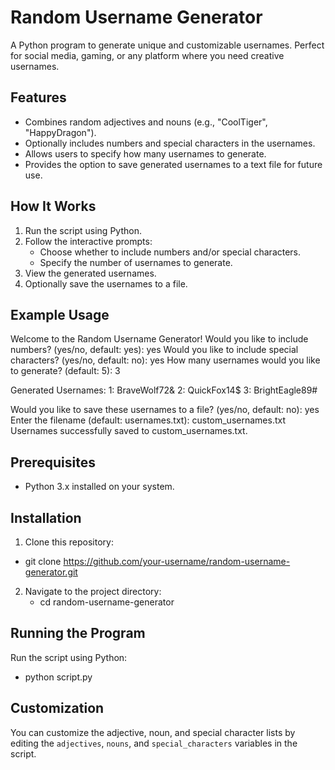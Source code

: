 # Random Username Generator
A Python program to generate unique and customizable usernames. Perfect for social media, gaming, or any platform where you need creative usernames.

## Features
- Combines random adjectives and nouns (e.g., "CoolTiger", "HappyDragon").
- Optionally includes numbers and special characters in the usernames.
- Allows users to specify how many usernames to generate.
- Provides the option to save generated usernames to a text file for future use.

## How It Works
1. Run the script using Python.
2. Follow the interactive prompts:
   - Choose whether to include numbers and/or special characters.
   - Specify the number of usernames to generate.
3. View the generated usernames.
4. Optionally save the usernames to a file.

## Example Usage
Welcome to the Random Username Generator!
Would you like to include numbers? (yes/no, default: yes): yes
Would you like to include special characters? (yes/no, default: no): yes
How many usernames would you like to generate? (default: 5): 3

Generated Usernames:
1: BraveWolf72&
2: QuickFox14$
3: BrightEagle89#

Would you like to save these usernames to a file? (yes/no, default: no): yes
Enter the filename (default: usernames.txt): custom_usernames.txt
Usernames successfully saved to custom_usernames.txt.

## Prerequisites
- Python 3.x installed on your system.
## Installation
1. Clone this repository:
  - git clone https://github.com/your-username/random-username-generator.git
2. Navigate to the project directory:
   - cd random-username-generator
## Running the Program
   Run the script using Python:
   - python script.py

## Customization
You can customize the adjective, noun, and special character lists by editing the `adjectives`, `nouns`, and `special_characters` variables in the script.


